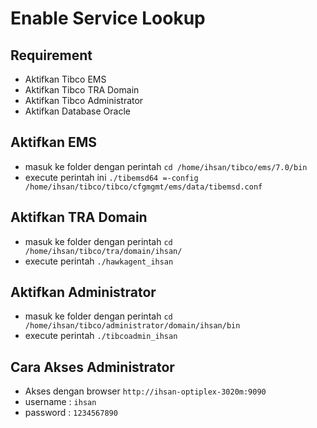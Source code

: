 # Enable Service Lookup

## Requirement
* Aktifkan Tibco EMS
* Aktifkan Tibco TRA Domain
* Aktifkan Tibco Administrator
* Aktifkan Database Oracle

## Aktifkan EMS
* masuk ke folder dengan perintah `cd /home/ihsan/tibco/ems/7.0/bin`
* execute perintah ini `./tibemsd64 =-config /home/ihsan/tibco/tibco/cfgmgmt/ems/data/tibemsd.conf`

## Aktifkan TRA Domain
* masuk ke folder dengan perintah `cd /home/ihsan/tibco/tra/domain/ihsan/`
* execute perintah `./hawkagent_ihsan`

## Aktifkan Administrator
* masuk ke folder dengan perintah `cd /home/ihsan/tibco/administrator/domain/ihsan/bin`
* execute perintah `./tibcoadmin_ihsan`

## Cara Akses Administrator
* Akses dengan browser <code>http://ihsan-optiplex-3020m:9090</code>
* username : <code>ihsan</code>
* password : <code>1234567890</code>